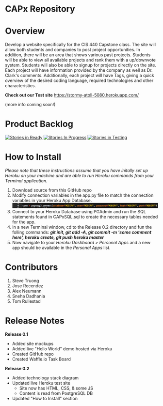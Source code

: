 CAPx Repository
==============

Overview
=========

Develop a website specifically for the CIS 440 Capstone class. The site will allow both students and companies to post project opportunities. In addition, there will be an area that shows various past projects. Students will be able to view all available projects and rank them with a up/downvote system. Students will also be able to signup for projects directly on the site. Each project will have information provided by the company as well as Dr. Clark's comments. Additionally, each project will have Tags, giving a quick overview of the desired coding language, required technologies and other characteristics.

**Check out our Test site**
https://stormy-atoll-5080.herokuapp.com/

(more info coming soon!)

Product Backlog
========
[![Stories in Ready](https://badge.waffle.io/asu-cis-capstone/capx.png?label=ready&title=Ready)](https://waffle.io/asu-cis-capstone/capx) [![Stories In Progress](https://badge.waffle.io/asu-cis-capstone/capx.png?label=In%20Progress&title=In%20Progress)](https://waffle.io/asu-cis-capstone/capx) [![Stories in Testing](https://badge.waffle.io/asu-cis-capstone/capx.png?label=testing&title=Testing)](https://waffle.io/asu-cis-capstone/capx)

How to Install
==================
*Please note that these instructions assume that you have initally set up Heroku on your machine and are able to run Heroku commands from your Terminal application.*

1. Download source from this GitHub repo
2. Modify connection variables in the app.py file to match the connection variables in your Heroku App Database.
![What to Edit](https://github.com/STruong1/CIS440-ScreenShots/blob/master/Images/Screen%20Shot%202015-02-08%20at%2011.47.45%20AM.png)
3. Connect to your Heroku Database using PGAdmin and run the SQL statements found in CAPxSQL.sql to create the necessary tables needed for the app.
4. In a new Terminal window, cd to the Release 0.2 directory and fun the folling commands: ***git init, git add -A, git commit -m 'some comment here', heroku create, git push heroku master***
5. Now navigate to your *Heroku Dashboard > Personal Apps* and a new app should be available in the *Personal Apps* list. 

Contributors 
=======================

1. Steve Truong
2. Jose Recendez
3. Alex Neumann
4. Sneha Dadhania
5. Tom Rullestad

Release Notes
=========

**Release 0.1**

- Added site mockups
- Added live "Hello World" demo hosted via Heroku
- Created GitHub repo
- Created Waffle.io Task Board

**Release 0.2**

- Added technology stack diagram
- Updated live Heroku test site
  - Site now has HTML, CSS, & some JS
  - Content is read from PostgreSQL DB
- Updated "How to Install" section
